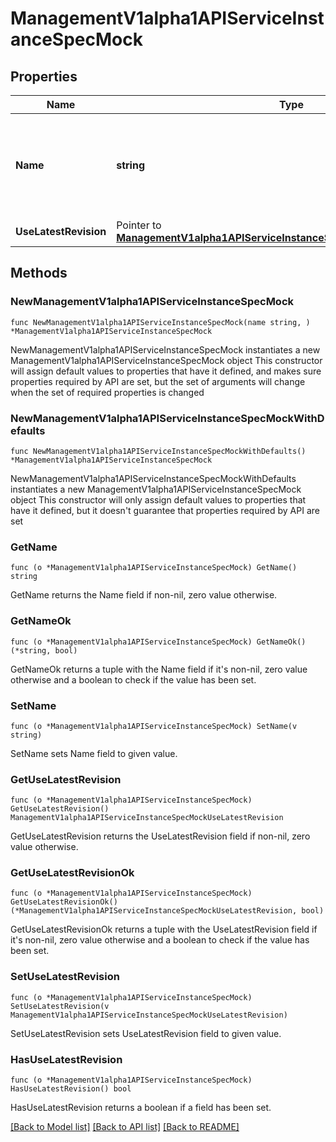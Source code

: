# ManagementV1alpha1APIServiceInstanceSpecMock

## Properties

Name | Type | Description | Notes
------------ | ------------- | ------------- | -------------
**Name** | **string** | Assigned to the mock server&#39;s URL base path. Must be unique for the organization. | 
**UseLatestRevision** | Pointer to [**ManagementV1alpha1APIServiceInstanceSpecMockUseLatestRevision**](ManagementV1alpha1APIServiceInstanceSpecMockUseLatestRevision.md) |  | [optional] 

## Methods

### NewManagementV1alpha1APIServiceInstanceSpecMock

`func NewManagementV1alpha1APIServiceInstanceSpecMock(name string, ) *ManagementV1alpha1APIServiceInstanceSpecMock`

NewManagementV1alpha1APIServiceInstanceSpecMock instantiates a new ManagementV1alpha1APIServiceInstanceSpecMock object
This constructor will assign default values to properties that have it defined,
and makes sure properties required by API are set, but the set of arguments
will change when the set of required properties is changed

### NewManagementV1alpha1APIServiceInstanceSpecMockWithDefaults

`func NewManagementV1alpha1APIServiceInstanceSpecMockWithDefaults() *ManagementV1alpha1APIServiceInstanceSpecMock`

NewManagementV1alpha1APIServiceInstanceSpecMockWithDefaults instantiates a new ManagementV1alpha1APIServiceInstanceSpecMock object
This constructor will only assign default values to properties that have it defined,
but it doesn't guarantee that properties required by API are set

### GetName

`func (o *ManagementV1alpha1APIServiceInstanceSpecMock) GetName() string`

GetName returns the Name field if non-nil, zero value otherwise.

### GetNameOk

`func (o *ManagementV1alpha1APIServiceInstanceSpecMock) GetNameOk() (*string, bool)`

GetNameOk returns a tuple with the Name field if it's non-nil, zero value otherwise
and a boolean to check if the value has been set.

### SetName

`func (o *ManagementV1alpha1APIServiceInstanceSpecMock) SetName(v string)`

SetName sets Name field to given value.


### GetUseLatestRevision

`func (o *ManagementV1alpha1APIServiceInstanceSpecMock) GetUseLatestRevision() ManagementV1alpha1APIServiceInstanceSpecMockUseLatestRevision`

GetUseLatestRevision returns the UseLatestRevision field if non-nil, zero value otherwise.

### GetUseLatestRevisionOk

`func (o *ManagementV1alpha1APIServiceInstanceSpecMock) GetUseLatestRevisionOk() (*ManagementV1alpha1APIServiceInstanceSpecMockUseLatestRevision, bool)`

GetUseLatestRevisionOk returns a tuple with the UseLatestRevision field if it's non-nil, zero value otherwise
and a boolean to check if the value has been set.

### SetUseLatestRevision

`func (o *ManagementV1alpha1APIServiceInstanceSpecMock) SetUseLatestRevision(v ManagementV1alpha1APIServiceInstanceSpecMockUseLatestRevision)`

SetUseLatestRevision sets UseLatestRevision field to given value.

### HasUseLatestRevision

`func (o *ManagementV1alpha1APIServiceInstanceSpecMock) HasUseLatestRevision() bool`

HasUseLatestRevision returns a boolean if a field has been set.


[[Back to Model list]](../README.md#documentation-for-models) [[Back to API list]](../README.md#documentation-for-api-endpoints) [[Back to README]](../README.md)


